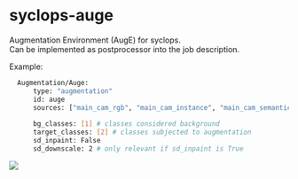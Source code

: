 # syclops-auge
Augmentation Environment (AugE) for syclops.  
Can be implemented as postprocessor into the job description.

Example:

```bash
  Augmentation/Auge:
      type: "augmentation"
      id: auge
      sources: ["main_cam_rgb", "main_cam_instance", "main_cam_semantic", "main_cam_depth"]
      
      bg_classes: [1] # classes considered background
      target_classes: [2] # classes subjected to augmentation
      sd_inpaint: False
      sd_downscale: 2 # only relevant if sd_inpaint is True
```

![](meilenstein_6_12.gif)
